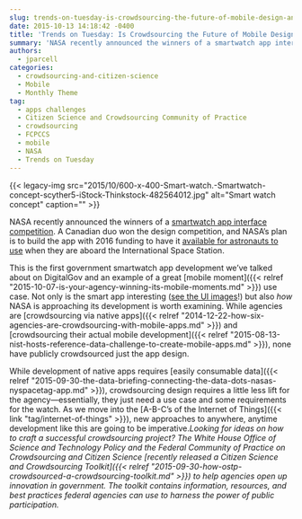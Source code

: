 ```yaml
---
slug: trends-on-tuesday-is-crowdsourcing-the-future-of-mobile-design-and-development-2
date: 2015-10-13 14:18:42 -0400
title: 'Trends on Tuesday: Is Crowdsourcing the Future of Mobile Design and Development?'
summary: 'NASA recently announced the winners of a smartwatch app interface competition. A Canadian duo won the design competition, and NASA&rsquo;s plan is to build the app with 2016 funding to have it available for astronauts to use when they are aboard the International Space Station. This is the first government smartwatch app development we&rsquo;ve talked about'
authors:
  - jparcell
categories:
  - crowdsourcing-and-citizen-science
  - Mobile
  - Monthly Theme
tag:
  - apps challenges
  - Citizen Science and Crowdsourcing Community of Practice
  - crowdsourcing
  - FCPCCS
  - mobile
  - NASA
  - Trends on Tuesday
---
```


{{< legacy-img src="2015/10/600-x-400-Smart-watch.-Smartwatch-concept-scyther5-iStock-Thinkstock-482564012.jpg" alt="Smart watch concept" caption="" >}} 

NASA recently announced the winners of a [smartwatch app interface competition](http://fedscoop.com/nasa-names-winner-in-smartwatch-app-design-contest). A Canadian duo won the design competition, and NASA’s plan is to build the app with 2016 funding to have it [available for astronauts to use](https://www.freelancer.com/contest/NASA-Challenge-Astronaut-Smartwatch-App-Interface-Design-261634.html) when they are aboard the International Space Station.

This is the first government smartwatch app development we’ve talked about on DigitalGov and an example of a great [mobile moment]({{< relref "2015-10-07-is-your-agency-winning-its-mobile-moments.md" >}}) use case. Not only is the smart app interesting ([see the UI images](https://www.freelancer.com/contest/NASA-Challenge-Astronaut-Smartwatch-App-Interface-Design-261634-byentry-6597765.html)!) but also _how_ NASA is approaching its development is worth examining. While agencies are [crowdsourcing via native apps]({{< relref "2014-12-22-how-six-agencies-are-crowdsourcing-with-mobile-apps.md" >}}) and [crowdsourcing their actual mobile development]({{< relref "2015-08-13-nist-hosts-reference-data-challenge-to-create-mobile-apps.md" >}}), none have publicly crowdsourced just the app design.

While development of native apps requires [easily consumable data]({{< relref "2015-09-30-the-data-briefing-connecting-the-data-dots-nasas-nyspacetag-app.md" >}}), crowdsourcing design requires a little less lift for the agency—essentially, they just need a use case and some requirements for the watch. As we move into the [A-B-C’s of the Internet of Things]({{< link "tag/internet-of-things" >}}), new approaches to anywhere, anytime development like this are going to be imperative._Looking for ideas on how to craft a successful crowdsourcing project? The White House Office of Science and Technology Policy and the Federal Community of Practice on Crowdsourcing and Citizen Science [recently released a Citizen Science and Crowdsourcing Toolkit]({{< relref "2015-09-30-how-ostp-crowdsourced-a-crowdsourcing-toolkit.md" >}}) to help agencies open up innovation in government. The toolkit contains information, resources, and best practices federal agencies can use to harness the power of public participation._